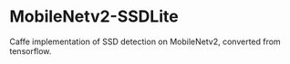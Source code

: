 # MobileNetv2-SSDLite
Caffe implementation of SSD detection on MobileNetv2, converted from tensorflow.
